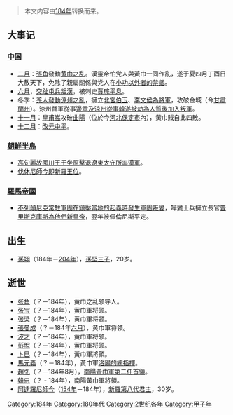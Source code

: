 > 本文内容由[184年](https://zh.wikipedia.org/wiki/184年)转换而来。


## 大事记

### [中国](https://zh.wikipedia.org/wiki/中国 "wikilink")

  - [二月](https://zh.wikipedia.org/wiki/二月 "wikilink")：[張角](../Page/張角.md "wikilink")發動[黄巾之乱](https://zh.wikipedia.org/wiki/黄巾之乱 "wikilink")。漢靈帝怕党人與黃巾一同作亂，遂于夏四月丁酉日大赦天下，免除了親屬關係與党人在[小功以外者的禁錮](https://zh.wikipedia.org/wiki/小功 "wikilink")。
  - [六月](https://zh.wikipedia.org/wiki/六月 "wikilink")，[交趾屯兵叛漢](https://zh.wikipedia.org/wiki/交趾 "wikilink")，被刺史[賈琮平息](https://zh.wikipedia.org/wiki/賈琮_\(漢朝\) "wikilink")。
  - 冬季：[羌人發動](../Page/先零羌.md "wikilink")[涼州之亂](https://zh.wikipedia.org/wiki/涼州之亂 "wikilink")，擁立[北宮伯玉](https://zh.wikipedia.org/wiki/北宮伯玉 "wikilink")、[李文侯為將軍](https://zh.wikipedia.org/wiki/李文侯 "wikilink")，攻破金城（今[甘肅](https://zh.wikipedia.org/wiki/甘肅 "wikilink")[蘭州](https://zh.wikipedia.org/wiki/蘭州 "wikilink")）。涼州督軍從事[邊章及涼州從事](https://zh.wikipedia.org/wiki/邊章 "wikilink")[韓遂被劫為人質後加入叛軍](https://zh.wikipedia.org/wiki/韓遂 "wikilink")。
  - [十一月](https://zh.wikipedia.org/wiki/十一月 "wikilink")：[皇甫嵩](../Page/皇甫嵩.md "wikilink")攻破[曲陽](https://zh.wikipedia.org/wiki/曲陽 "wikilink")（位於今[河北](https://zh.wikipedia.org/wiki/河北 "wikilink")[保定市](../Page/保定市.md "wikilink")內），黃巾賊自此四散。
  - [十二月](https://zh.wikipedia.org/wiki/十二月 "wikilink")：[改元](https://zh.wikipedia.org/wiki/改元 "wikilink")[中平](../Page/中平.md "wikilink")。

### [朝鮮半島](https://zh.wikipedia.org/wiki/朝鮮半島 "wikilink")

  - [高句麗](https://zh.wikipedia.org/wiki/高句麗 "wikilink")[故國川王于](../Page/故国川王.md "wikilink")[坐原擊退](../Page/坐原战役.md "wikilink")[遼東](https://zh.wikipedia.org/wiki/遼東郡 "wikilink")[太守所率](https://zh.wikipedia.org/wiki/太守 "wikilink")[漢軍](https://zh.wikipedia.org/wiki/東漢 "wikilink")。
  - [伐休尼師今即](https://zh.wikipedia.org/wiki/伐休尼師今 "wikilink")[新羅王位](https://zh.wikipedia.org/wiki/新羅 "wikilink")。

### [羅馬帝國](../Page/羅馬帝國.md "wikilink")

  - [不列顛尼亞常駐軍團在鎮壓當地的起義時發生軍團叛變](../Page/不列顛尼亞_\(羅馬行省\).md "wikilink")，嘩變士兵擁立長官[普里斯克庫斯為他們新皇帝](https://zh.wikipedia.org/wiki/普里斯克庫斯 "wikilink")，翌年被佩倫尼斯平定。

## 出生

  - [孫翊](../Page/孫翊.md "wikilink")（184年－[204年](https://zh.wikipedia.org/wiki/204年 "wikilink")），[孫堅三子](https://zh.wikipedia.org/wiki/孫堅 "wikilink")，20岁。

## 逝世

  - [张角](https://zh.wikipedia.org/wiki/张角 "wikilink")（？－184年），黄巾之乱领导人。
  - [张宝](https://zh.wikipedia.org/wiki/张宝 "wikilink")（？－184年），黄巾軍将领。
  - [张梁](https://zh.wikipedia.org/wiki/张梁 "wikilink")（？－184年），黄巾軍将领。
  - [張曼成](https://zh.wikipedia.org/wiki/張曼成 "wikilink")（？－184年[六月](https://zh.wikipedia.org/wiki/六月 "wikilink")），黄巾軍将领。
  - [波才](https://zh.wikipedia.org/wiki/波才 "wikilink")（？－184年），黄巾軍将领。
  - [彭脫](https://zh.wikipedia.org/wiki/彭脫 "wikilink")（？－184年），黄巾軍将领。
  - [卜巳](https://zh.wikipedia.org/wiki/卜巳 "wikilink")（？－184年），黃巾軍將領。
  - [馬元義](https://zh.wikipedia.org/wiki/馬元義 "wikilink")（？－184年），黃巾軍[洛陽的總指揮](https://zh.wikipedia.org/wiki/洛陽 "wikilink")。
  - [趙弘](https://zh.wikipedia.org/wiki/趙弘 "wikilink")（？－184年8月），[南陽黃巾軍第二任首領](../Page/南陽郡.md "wikilink")。
  - [韓忠](https://zh.wikipedia.org/wiki/韓忠 "wikilink")（？ - 184年），南陽黃巾軍將領。
  - [阿達羅尼師今](../Page/阿達羅尼師今.md "wikilink")（[154年](https://zh.wikipedia.org/wiki/154年 "wikilink")－184年），[新羅第八代君主](https://zh.wikipedia.org/wiki/新羅 "wikilink")，30岁。

[Category:184年](https://zh.wikipedia.org/wiki/Category:184年 "wikilink") [Category:180年代](https://zh.wikipedia.org/wiki/Category:180年代 "wikilink") [Category:2世纪各年](https://zh.wikipedia.org/wiki/Category:2世纪各年 "wikilink") [Category:甲子年](https://zh.wikipedia.org/wiki/Category:甲子年 "wikilink")